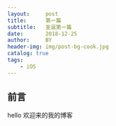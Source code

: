 ```yaml
---
layout:     post
title:      第一篇
subtitle:   圣诞第一篇
date:       2018-12-25
author:     BY
header-img: img/post-bg-cook.jpg
catalog: true
tags:
    - iOS
---
```


## 前言

hello 欢迎来的我的博客
